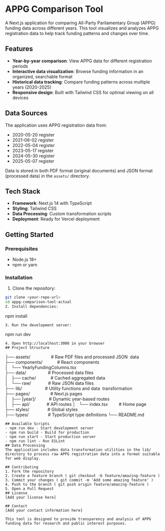 # APPG Comparison Tool

A Next.js application for comparing All-Party Parliamentary Group (APPG) funding data across different years. This tool visualizes and analyzes APPG registration data to help track funding patterns and changes over time.

## Features

- **Year-by-year comparison**: View APPG data for different registration periods
- **Interactive data visualization**: Browse funding information in an organized, searchable format
- **Historical data tracking**: Compare funding patterns across multiple years (2020-2025)
- **Responsive design**: Built with Tailwind CSS for optimal viewing on all devices

## Data Sources

The application uses APPG registration data from:
- 2020-05-20 register
- 2021-06-02 register  
- 2022-05-04 register
- 2023-05-17 register
- 2024-05-30 register
- 2025-05-07 register

Data is stored in both PDF format (original documents) and JSON format (processed data) in the `assets/` directory.

## Tech Stack

- **Framework**: Next.js 14 with TypeScript
- **Styling**: Tailwind CSS
- **Data Processing**: Custom transformation scripts
- **Deployment**: Ready for Vercel deployment

## Getting Started

### Prerequisites

- Node.js 18+ 
- npm or yarn

### Installation

1. Clone the repository:
```bash
git clone <your-repo-url>
cd appg-comparison-tool-actual
2. Install dependencies:
```
npm install
```
3. Run the development server:
```
npm run dev
```
4. Open http://localhost:3000 in your browser
## Project Structure
```
├── assets/                 # Raw PDF files and processed JSON 
data
├── components/            # React components
│   └── YearlyFundingColumns.tsx
├── data/                  # Processed data files
│   ├── cache/            # Cached aggregated data
│   └── raw/              # Raw JSON data files
├── lib/                   # Utility functions and data 
transformation
├── pages/                 # Next.js pages
│   ├── [year]/           # Dynamic year-based routes
│   ├── api/              # API routes
│   └── index.tsx         # Home page
├── styles/               # Global styles
├── types/                # TypeScript type definitions
└── README.md
```
## Available Scripts
- npm run dev - Start development server
- npm run build - Build for production
- npm run start - Start production server
- npm run lint - Run ESLint
## Data Processing
The application includes data transformation utilities in the lib/ directory to process raw APPG registration data into a format suitable for web display.

## Contributing
1. Fork the repository
2. Create a feature branch ( git checkout -b feature/amazing-feature )
3. Commit your changes ( git commit -m 'Add some amazing feature' )
4. Push to the branch ( git push origin feature/amazing-feature )
5. Open a Pull Request
## License
[Add your license here]

## Contact
[Add your contact information here]

This tool is designed to provide transparency and analysis of APPG funding data for research and public interest purposes.
